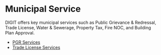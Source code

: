 # Municipal Service

DIGIT offers key municipal services such as Public Grievance & Redressal, Trade License, Water & Sewerage, Property Tax, Fire NOC, and Building Plan Approval.

* [PGR Services](pgr-services.md)
* [Trade License Services](trade-license-service.md)

